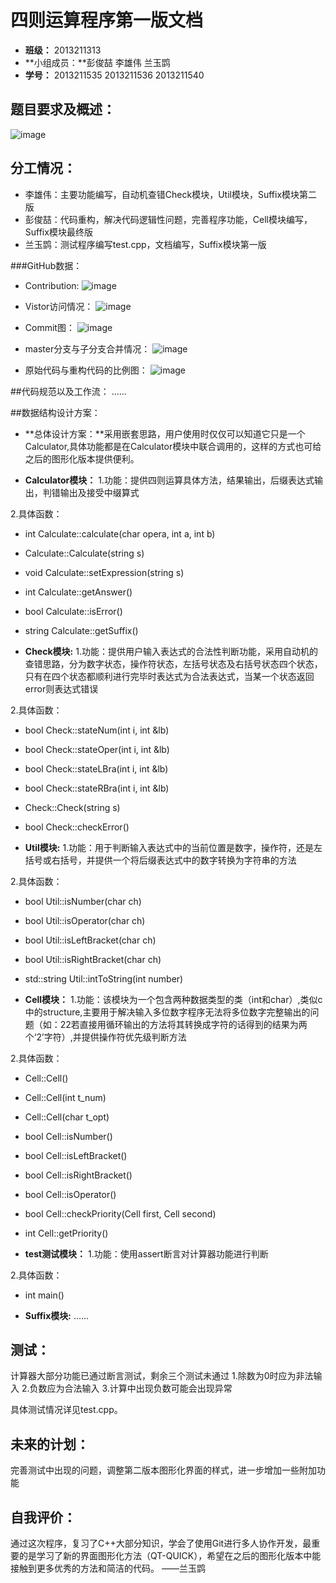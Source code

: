 ﻿# 四则运算程序第一版文档

* **班级：** 2013211313
* **小组成员：**彭俊喆 李雄伟 兰玉鹍
* **学号：** 2013211535 2013211536 2013211540

## 题目要求及概述：

![image](./选题.png)

## 分工情况：

* 李雄伟：主要功能编写，自动机查错Check模块，Util模块，Suffix模块第二版
* 彭俊喆：代码重构，解决代码逻辑性问题，完善程序功能，Cell模块编写，Suffix模块最终版
* 兰玉鹍：测试程序编写test.cpp，文档编写，Suffix模块第一版


###GitHub数据：
* Contribution:
![image](./GIT1.png)

* Vistor访问情况：
![image](./GIT2.png)

* Commit图：
![image](./GIT3.png)

* master分支与子分支合并情况：
![image](./GIT4.png)

* 原始代码与重构代码的比例图：
![image](./GIT5.png)

##代码规范以及工作流：
......

##数据结构设计方案：
* **总体设计方案：**采用嵌套思路，用户使用时仅仅可以知道它只是一个Calculator,具体功能都是在Calculator模块中联合调用的，这样的方式也可给之后的图形化版本提供便利。

* **Calculator模块：**
1.功能：提供四则运算具体方法，结果输出，后缀表达式输出，判错输出及接受中缀算式

 2.具体函数：
* int Calculate::calculate(char opera, int a, int b)
* Calculate::Calculate(string s)
* void Calculate::setExpression(string s)
* int Calculate::getAnswer()
* bool Calculate::isError()
* string Calculate::getSuffix()

* **Check模块:**
1.功能：提供用户输入表达式的合法性判断功能，采用自动机的查错思路，分为数字状态，操作符状态，左括号状态及右括号状态四个状态，只有在四个状态都顺利进行完毕时表达式为合法表达式，当某一个状态返回error则表达式错误

 2.具体函数：
* bool Check::stateNum(int i, int &lb)
* bool Check::stateOper(int i, int &lb)
* bool Check::stateLBra(int i, int &lb)
* bool Check::stateRBra(int i, int &lb)
* Check::Check(string s)
* bool Check::checkError()

* **Util模块:**
1.功能：用于判断输入表达式中的当前位置是数字，操作符，还是左括号或右括号，并提供一个将后缀表达式中的数字转换为字符串的方法

 2.具体函数：
* bool Util::isNumber(char ch)
* bool Util::isOperator(char ch)
* bool Util::isLeftBracket(char ch)
* bool Util::isRightBracket(char ch)
* std::string Util::intToString(int number)

* **Cell模块：**
1.功能：该模块为一个包含两种数据类型的类（int和char）,类似c中的structure,主要用于解决输入多位数字程序无法将多位数字完整输出的问题（如：22若直接用循环输出的方法将其转换成字符的话得到的结果为两个‘2’字符）,并提供操作符优先级判断方法

 2.具体函数：
* Cell::Cell()
* Cell::Cell(int t_num)
* Cell::Cell(char t_opt)
* bool Cell::isNumber()
* bool Cell::isLeftBracket()
* bool Cell::isRightBracket()
* bool Cell::isOperator()
* bool Cell::checkPriority(Cell first, Cell second)
* int Cell::getPriority()

* **test测试模块：**
1.功能：使用assert断言对计算器功能进行判断

 2.具体函数：
* int main()

* **Suffix模块:**
......

## 测试：
  计算器大部分功能已通过断言测试，剩余三个测试未通过
1.除数为0时应为非法输入
2.负数应为合法输入
3.计算中出现负数可能会出现异常

  具体测试情况详见test.cpp。

## 未来的计划：
  完善测试中出现的问题，调整第二版本图形化界面的样式，进一步增加一些附加功能

## 自我评价：
  通过这次程序，复习了C++大部分知识，学会了使用Git进行多人协作开发，最重要的是学习了新的界面图形化方法（QT-QUICK），希望在之后的图形化版本中能接触到更多优秀的方法和简洁的代码。  ——兰玉鹍
  